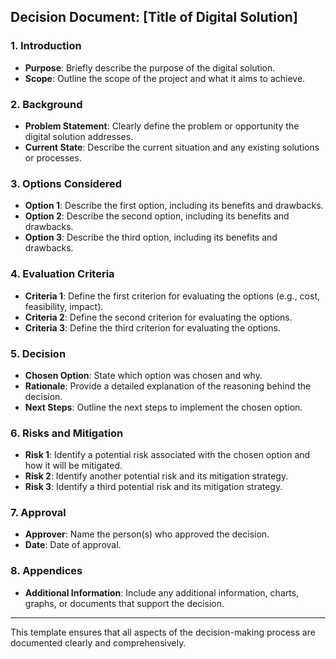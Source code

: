 ## Decision Document: [Title of Digital Solution]

### 1. **Introduction**
- **Purpose**: Briefly describe the purpose of the digital solution.
- **Scope**: Outline the scope of the project and what it aims to achieve.

### 2. **Background**
- **Problem Statement**: Clearly define the problem or opportunity the digital solution addresses.
- **Current State**: Describe the current situation and any existing solutions or processes.

### 3. **Options Considered**
- **Option 1**: Describe the first option, including its benefits and drawbacks.
- **Option 2**: Describe the second option, including its benefits and drawbacks.
- **Option 3**: Describe the third option, including its benefits and drawbacks.

### 4. **Evaluation Criteria**
- **Criteria 1**: Define the first criterion for evaluating the options (e.g., cost, feasibility, impact).
- **Criteria 2**: Define the second criterion for evaluating the options.
- **Criteria 3**: Define the third criterion for evaluating the options.

### 5. **Decision**
- **Chosen Option**: State which option was chosen and why.
- **Rationale**: Provide a detailed explanation of the reasoning behind the decision.
- **Next Steps**: Outline the next steps to implement the chosen option.

### 6. **Risks and Mitigation**
- **Risk 1**: Identify a potential risk associated with the chosen option and how it will be mitigated.
- **Risk 2**: Identify another potential risk and its mitigation strategy.
- **Risk 3**: Identify a third potential risk and its mitigation strategy.

### 7. **Approval**
- **Approver**: Name the person(s) who approved the decision.
- **Date**: Date of approval.

### 8. **Appendices**
- **Additional Information**: Include any additional information, charts, graphs, or documents that support the decision.

---

This template ensures that all aspects of the decision-making process are documented clearly and comprehensively. 
